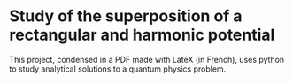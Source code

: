 # Study of the superposition of a rectangular and harmonic potential

This project, condensed in a PDF made with LateX (in French), uses python to study analytical solutions to a quantum physics problem.
